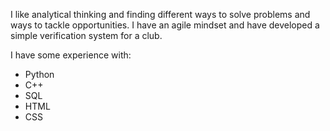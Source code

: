 I like analytical thinking and finding different ways to solve problems and ways to tackle opportunities. I have an agile mindset and have developed a simple verification system for a club.

I have some experience with:
* Python
* C++
* SQL
* HTML
* CSS

